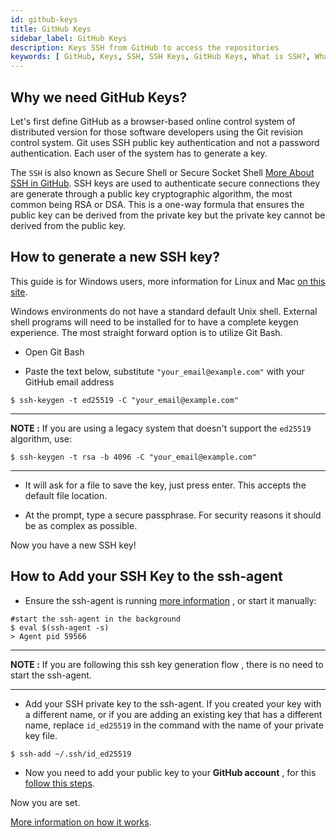 ```yaml
---
id: github-keys
title: GitHub Keys
sidebar_label: GitHub Keys 
description: Keys SSH from GitHub to access the repositories
keywords: [ GitHub, Keys, SSH, SSH Keys, GitHub Keys, What is SSH?, What is SSH Keys?, How to use SSH?, How to use SSH Keys?, SSH Guide ]
---
```


## Why we need GitHub Keys?

Let's first define GitHub as a browser-based online control system of distributed version for those software developers using the Git revision control system. Git uses SSH public key authentication and not a password authentication.  Each user of the system has to generate a key.

The `SSH` is also known as Secure Shell or Secure Socket Shell [More About SSH in GitHub](https://docs.github.com/en/free-pro-team@latest/github/authenticating-to-github/about-ssh). SSH keys are used to authenticate secure connections they are generate through a public key cryptographic algorithm, the most common being RSA or DSA. This is a one-way formula that ensures the public key can be derived from the private key but the private key cannot be derived from the public key.

## How to generate a new SSH key?

This guide is for Windows users, more information for Linux and Mac [on this site](https://docs.github.com/en/free-pro-team@latest/github/authenticating-to-github/generating-a-new-ssh-key-and-adding-it-to-the-ssh-agent).

Windows environments do not have a standard default Unix shell. External shell programs will need to be installed for to have a complete keygen experience. The most straight forward option is to utilize Git Bash.

- Open Git Bash

- Paste the text below, substitute `"your_email@example.com"` with your GitHub email address
```shell
$ ssh-keygen -t ed25519 -C "your_email@example.com"
```
---
**NOTE :** 
If you are using a legacy system that doesn't support the `ed25519` algorithm, use:

```shell
$ ssh-keygen -t rsa -b 4096 -C "your_email@example.com"
```
---

- It will ask for a file to save the key, just press enter. This accepts the default file location. 

- At the prompt, type a secure passphrase. For security reasons it should be as complex as possible.

Now you have a new SSH key!

## How to Add your SSH Key to the ssh-agent

- Ensure the ssh-agent is running [more information](https://docs.github.com/en/free-pro-team@latest/github/authenticating-to-github/working-with-ssh-key-passphrases) , or start it manually:

```shell
#start the ssh-agent in the background
$ eval $(ssh-agent -s)
> Agent pid 59566
```
---

**NOTE :** 
If you are following this ssh key generation flow , there is no need to start the ssh-agent.

---

- Add your SSH private key to the ssh-agent. If you created your key with a different name, or if you are adding an existing key that has a different name, replace `id_ed25519` in the command with the name of your private key file.

```shell
$ ssh-add ~/.ssh/id_ed25519
```

- Now you need to add your public key to your **GitHub account** , for this [follow this steps](https://docs.github.com/en/free-pro-team@latest/github/authenticating-to-github/adding-a-new-ssh-key-to-your-github-account).

Now you are set.

[More information on how it works](https://www.preveil.com/blog/public-and-private-key/).

